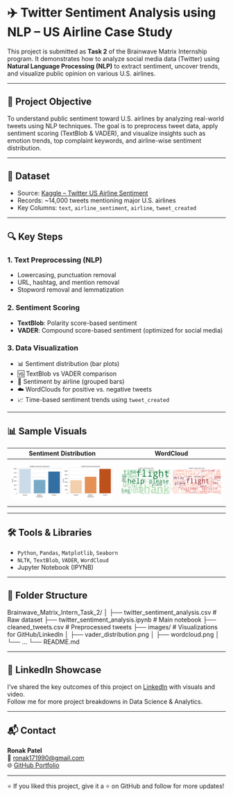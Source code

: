 # ✈️ Twitter Sentiment Analysis using NLP – US Airline Case Study

This project is submitted as **Task 2** of the Brainwave Matrix Internship program. It demonstrates how to analyze social media data (Twitter) using **Natural Language Processing (NLP)** to extract sentiment, uncover trends, and visualize public opinion on various U.S. airlines.

---

## 📌 Project Objective

To understand public sentiment toward U.S. airlines by analyzing real-world tweets using NLP techniques. The goal is to preprocess tweet data, apply sentiment scoring (TextBlob & VADER), and visualize insights such as emotion trends, top complaint keywords, and airline-wise sentiment distribution.

---

## 📁 Dataset

- Source: [Kaggle – Twitter US Airline Sentiment](https://www.kaggle.com/datasets/crowdflower/twitter-airline-sentiment)
- Records: ~14,000 tweets mentioning major U.S. airlines
- Key Columns: `text`, `airline_sentiment`, `airline`, `tweet_created`

---

## 🔍 Key Steps

### 1. Text Preprocessing (NLP)
- Lowercasing, punctuation removal
- URL, hashtag, and mention removal
- Stopword removal and lemmatization

### 2. Sentiment Scoring
- **TextBlob**: Polarity score-based sentiment
- **VADER**: Compound score-based sentiment (optimized for social media)

### 3. Data Visualization
- 📊 Sentiment distribution (bar plots)
- 🆚 TextBlob vs VADER comparison
- 🧠 Sentiment by airline (grouped bars)
- ☁️ WordClouds for positive vs. negative tweets
- 📈 Time-based sentiment trends using `tweet_created`

---

## 📊 Sample Visuals

| Sentiment Distribution | WordCloud |
|------------------------|-----------|
| ![Sentiment Count](images/vader_distribution.png) | ![WordCloud](images/wordcloud.png) |

---

## 🛠️ Tools & Libraries

- `Python`, `Pandas`, `Matplotlib`, `Seaborn`
- `NLTK`, `TextBlob`, `VADER`, `WordCloud`
- Jupyter Notebook (IPYNB)

---

## 📂 Folder Structure

Brainwave_Matrix_Intern_Task_2/
│
├── twitter_sentiment_analysis.csv # Raw dataset
├── twitter_sentiment_analysis.ipynb # Main notebook
├── cleaned_tweets.csv # Preprocessed tweets
├── images/ # Visualizations for GitHub/LinkedIn
│ ├── vader_distribution.png
│ ├── wordcloud.png
│ └── ...
└── README.md


---

## 📢 LinkedIn Showcase

I’ve shared the key outcomes of this project on [LinkedIn](https://www.linkedin.com/in/ronak-patel1790) with visuals and video.  
Follow me for more project breakdowns in Data Science & Analytics.

---

## 📬 Contact

**Ronak Patel**  
📧 ronak171990@gmail.com  
🌐 [GitHub Portfolio](https://github.com/ronak171990)

---

⭐ If you liked this project, give it a ⭐️ on GitHub and follow for more updates!
